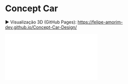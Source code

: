 # Concept Car

▶️ Visualização 3D (GitHub Pages): https://felipe-amorim-dev.github.io/Concept-Car-Design/

[![Abrir Viewer 3D](./assets/Concept_Car.stl)](https://felipe-amorim-dev.github.io/Concept-Car-Design/)
